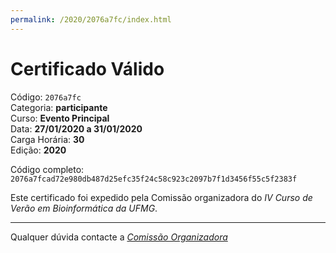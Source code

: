 ```yaml
---
permalink: /2020/2076a7fc/index.html
---
```


# Certificado Válido

Código: `2076a7fc`<br>
Categoria: **participante**<br>
Curso: **Evento Principal**<br>
Data: **27/01/2020 a 31/01/2020**<br>
Carga Horária: **30**<br>
Edição: **2020**<br>


Código completo: `2076a7fcad72e980db487d25efc35f24c58c923c2097b7f1d3456f55c5f2383f`


Este certificado foi expedido pela Comissão organizadora do *IV Curso de Verão em Bioinformática da UFMG*.

----

Qualquer dúvida contacte a [_Comissão Organizadora_](<mailto:cursobioinfoufmg@gmail.com$subject=[Certificados]>)

